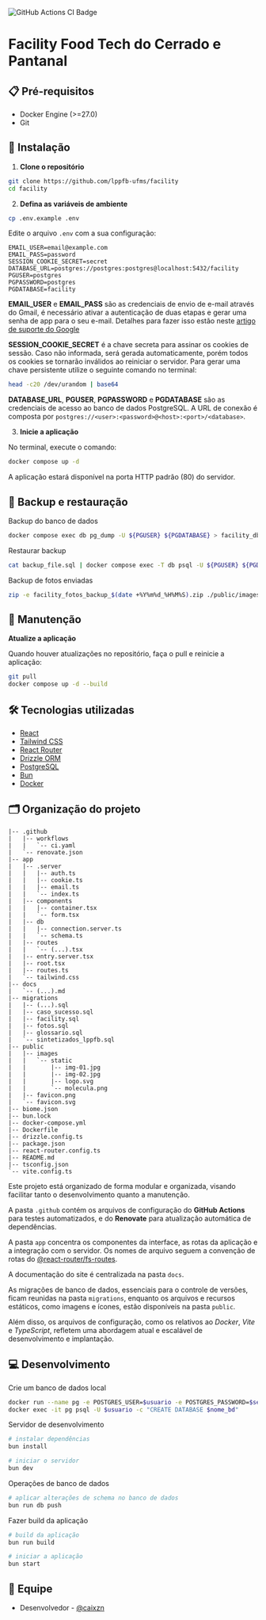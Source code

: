 ![GitHub Actions CI Badge](https://github.com/lppfb-ufms/facility/actions/workflows/ci.yaml/badge.svg)

# Facility Food Tech do Cerrado e Pantanal

## 📋 Pré-requisitos
- Docker Engine (>=27.0)
- Git

## 🔧 Instalação

1. **Clone o repositório**

```bash
git clone https://github.com/lppfb-ufms/facility
cd facility
```

2. **Defina as variáveis de ambiente**

```bash
cp .env.example .env
```

Edite o arquivo `.env` com a sua configuração:

```plaintext
EMAIL_USER=email@example.com
EMAIL_PASS=password
SESSION_COOKIE_SECRET=secret
DATABASE_URL=postgres://postgres:postgres@localhost:5432/facility
PGUSER=postgres
PGPASSWORD=postgres
PGDATABASE=facility
```

**EMAIL_USER** e **EMAIL_PASS** são as credenciais de envio de e-mail através do Gmail, é necessário ativar a autenticação de duas etapas e gerar uma senha de app para o seu e-mail. Detalhes para fazer isso estão neste [artigo de suporte do Google](https://support.google.com/accounts/answer/185833?hl=pt-BR)

**SESSION_COOKIE_SECRET** é a chave secreta para assinar os cookies de sessão. Caso não informada, será gerada automaticamente, porém todos os cookies se tornarão inválidos ao reiniciar o servidor. Para gerar uma chave persistente utilize o seguinte comando no terminal:

```bash
head -c20 /dev/urandom | base64
```

**DATABASE_URL**, **PGUSER**, **PGPASSWORD** e **PGDATABASE** são as credenciais de acesso ao banco de dados PostgreSQL. A URL de conexão é composta por `postgres://<user>:<password>@<host>:<port>/<database>`.

3. **Inicie a aplicação**

No terminal, execute o comando:
```bash
docker compose up -d
```

A aplicação estará disponível na porta HTTP padrão (80) do servidor.

## 🔄 Backup e restauração

Backup do banco de dados

```bash
docker compose exec db pg_dump -U ${PGUSER} ${PGDATABASE} > facility_db_backup_$(date +%Y%m%d_%H%M%S).sql
```

Restaurar backup

```bash
cat backup_file.sql | docker compose exec -T db psql -U ${PGUSER} ${PGDATABASE}
```

Backup de fotos enviadas

```bash
zip -e facility_fotos_backup_$(date +%Y%m%d_%H%M%S).zip ./public/images/upload/
```

## 🔧 Manutenção

**Atualize a aplicação**

Quando houver atualizações no repositório, faça o pull e reinicie a aplicação:

```bash
git pull
docker compose up -d --build
```

## 🛠️ Tecnologias utilizadas
- [React](https://react.dev/)
- [Tailwind CSS](https://tailwindcss.com/)
- [React Router](https://reactrouter.com/)
- [Drizzle ORM](https://orm.drizzle.team/)
- [PostgreSQL](https://www.postgresql.org/)
- [Bun](https://bun.sh/)
- [Docker](https://www.docker.com/)

## 🗂️ Organização do projeto

```
|-- .github
|   |-- workflows
|   |   `-- ci.yaml
|   `-- renovate.json
|-- app
|   |-- .server
|   |   |-- auth.ts
|   |   |-- cookie.ts
|   |   |-- email.ts
|   |   `-- index.ts
|   |-- components
|   |   |-- container.tsx
|   |   `-- form.tsx
|   |-- db
|   |   |-- connection.server.ts
|   |   `-- schema.ts
|   |-- routes
|   |   `-- (...).tsx
|   |-- entry.server.tsx
|   |-- root.tsx
|   |-- routes.ts
|   `-- tailwind.css
|-- docs
|   `-- (...).md
|-- migrations
|   |-- (...).sql
|   |-- caso_sucesso.sql
|   |-- facility.sql
|   |-- fotos.sql
|   |-- glossario.sql
|   `-- sintetizados_lppfb.sql
|-- public
|   |-- images
|   |   `-- static
|   |       |-- img-01.jpg
|   |       |-- img-02.jpg
|   |       |-- logo.svg
|   |       `-- molecula.png
|   |-- favicon.png
|   `-- favicon.svg
|-- biome.json
|-- bun.lock
|-- docker-compose.yml
|-- Dockerfile
|-- drizzle.config.ts
|-- package.json
|-- react-router.config.ts
|-- README.md
|-- tsconfig.json
`-- vite.config.ts
```

Este projeto está organizado de forma modular e organizada, visando facilitar tanto o desenvolvimento quanto a manutenção.  

A pasta `.github` contém os arquivos de configuração do **GitHub Actions** para testes automatizados, e do **Renovate** para atualização automática de dependências.  

A pasta `app` concentra os componentes da interface, as rotas da aplicação e a integração com o servidor. Os nomes de arquivo seguem a convenção de rotas do [@react-router/fs-routes](https://reactrouter.com/how-to/file-route-conventions).  

A documentação do site é centralizada na pasta `docs`.  

As migrações de banco de dados, essenciais para o controle de versões, ficam reunidas na pasta `migrations`, enquanto os arquivos e recursos estáticos, como imagens e ícones, estão disponíveis na pasta `public`.  

Além disso, os arquivos de configuração, como os relativos ao *Docker*, *Vite* e *TypeScript*, refletem uma abordagem atual e escalável de desenvolvimento e implantação.

## 💻 Desenvolvimento

Crie um banco de dados local

```bash
docker run --name pg -e POSTGRES_USER=$usuario -e POSTGRES_PASSWORD=$senha -p 5432:5432 -d postgres
docker exec -it pg psql -U $usuario -c "CREATE DATABASE $nome_bd"
```

Servidor de desenvolvimento

```bash
# instalar dependências
bun install

# iniciar o servidor
bun dev
```

Operações de banco de dados

```bash
# aplicar alterações de schema no banco de dados
bun run db push
```

Fazer build da aplicação

```bash
# build da aplicação
bun run build

# iniciar a aplicação
bun start
```

## 👥 Equipe

- Desenvolvedor - [@caixzn](https://github.com/caixzn)
